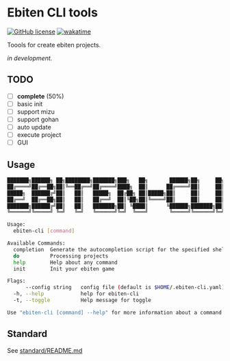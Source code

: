 # Ebiten CLI tools
[![GitHub license](https://img.shields.io/github/license/EldersJavas/ebiten-cli?logo=apache&logoColor=red&style=flat-square)](https://github.com/EldersJavas/ebiten-cli/blob/master/LICENSE)
[![wakatime](https://wakatime.com/badge/user/251739d5-2666-4202-9df0-c3b0c64457e4/project/1b45a32c-2320-4256-b50a-aca2391c1fc5.svg)](https://wakatime.com/badge/user/251739d5-2666-4202-9df0-c3b0c64457e4/project/1b45a32c-2320-4256-b50a-aca2391c1fc5)


Toools for create ebiten projects.

_in development._

## TODO
- [ ] **complete** (50%)
- [ ] basic init
- [ ] support mizu
- [ ] support gohan
- [ ] auto update
- [ ] execute project
- [ ] GUI

## Usage

```bash
███████╗██████╗ ██╗████████╗███████╗███╗   ██╗       ██████╗██╗     ██╗
██╔════╝██╔══██╗██║╚══██╔══╝██╔════╝████╗  ██║      ██╔════╝██║     ██║
█████╗  ██████╔╝██║   ██║   █████╗  ██╔██╗ ██║█████╗██║     ██║     ██║
██╔══╝  ██╔══██╗██║   ██║   ██╔══╝  ██║╚██╗██║╚════╝██║     ██║     ██║
███████╗██████╔╝██║   ██║   ███████╗██║ ╚████║      ╚██████╗███████╗██║
╚══════╝╚═════╝ ╚═╝   ╚═╝   ╚══════╝╚═╝  ╚═══╝       ╚═════╝╚══════╝╚═╝

Usage:
  ebiten-cli [command]

Available Commands:
  completion  Generate the autocompletion script for the specified shell
  do          Processing projects
  help        Help about any command
  init        Init your ebiten game

Flags:
      --config string   config file (default is $HOME/.ebiten-cli.yaml)
  -h, --help            help for ebiten-cli
  -t, --toggle          Help message for toggle

Use "ebiten-cli [command] --help" for more information about a command.
```

## Standard
See  [standard/README.md](https://github.com/EldersJavas/ebiten-cli/standard/README.md) 